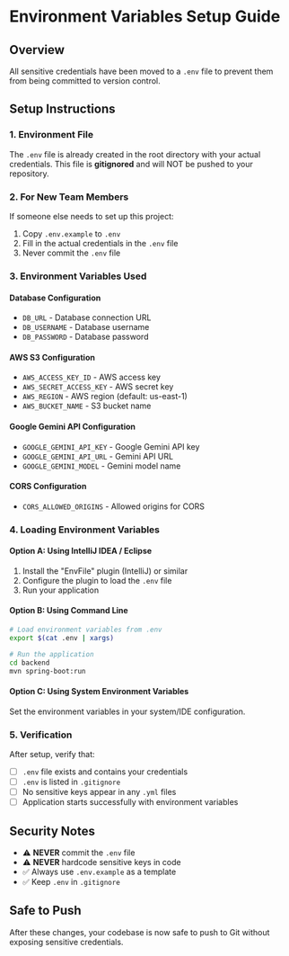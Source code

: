 # Environment Variables Setup Guide

## Overview
All sensitive credentials have been moved to a `.env` file to prevent them from being committed to version control.

## Setup Instructions

### 1. Environment File
The `.env` file is already created in the root directory with your actual credentials. This file is **gitignored** and will NOT be pushed to your repository.

### 2. For New Team Members
If someone else needs to set up this project:
1. Copy `.env.example` to `.env`
2. Fill in the actual credentials in the `.env` file
3. Never commit the `.env` file

### 3. Environment Variables Used

#### Database Configuration
- `DB_URL` - Database connection URL
- `DB_USERNAME` - Database username  
- `DB_PASSWORD` - Database password

#### AWS S3 Configuration
- `AWS_ACCESS_KEY_ID` - AWS access key
- `AWS_SECRET_ACCESS_KEY` - AWS secret key
- `AWS_REGION` - AWS region (default: us-east-1)
- `AWS_BUCKET_NAME` - S3 bucket name

#### Google Gemini API Configuration
- `GOOGLE_GEMINI_API_KEY` - Google Gemini API key
- `GOOGLE_GEMINI_API_URL` - Gemini API URL
- `GOOGLE_GEMINI_MODEL` - Gemini model name

#### CORS Configuration
- `CORS_ALLOWED_ORIGINS` - Allowed origins for CORS

### 4. Loading Environment Variables

#### Option A: Using IntelliJ IDEA / Eclipse
1. Install the "EnvFile" plugin (IntelliJ) or similar
2. Configure the plugin to load the `.env` file
3. Run your application

#### Option B: Using Command Line
```bash
# Load environment variables from .env
export $(cat .env | xargs)

# Run the application
cd backend
mvn spring-boot:run
```

#### Option C: Using System Environment Variables
Set the environment variables in your system/IDE configuration.

### 5. Verification
After setup, verify that:
- [ ] `.env` file exists and contains your credentials
- [ ] `.env` is listed in `.gitignore`
- [ ] No sensitive keys appear in any `.yml` files
- [ ] Application starts successfully with environment variables

## Security Notes
- ⚠️ **NEVER** commit the `.env` file
- ⚠️ **NEVER** hardcode sensitive keys in code
- ✅ Always use `.env.example` as a template
- ✅ Keep `.env` in `.gitignore`

## Safe to Push
After these changes, your codebase is now safe to push to Git without exposing sensitive credentials.
